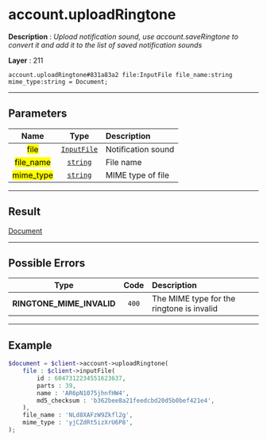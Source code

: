# account.uploadRingtone

**Description** : *Upload notification sound, use account\.saveRingtone to convert it and add it to the list of saved notification sounds*

**Layer** : 211

```tl
account.uploadRingtone#831a83a2 file:InputFile file_name:string mime_type:string = Document;
```

---

## Parameters

| Name | Type | Description |
| :---: | :---: | :--- |
| <mark>file</mark> | [`InputFile`](type/InputFile) | Notification sound |
| <mark>file_name</mark> | [`string`](type/string) | File name |
| <mark>mime_type</mark> | [`string`](type/string) | MIME type of file |

---

## Result

[Document](type/Document)

---

## Possible Errors

| Type | Code | Description |
| :---: | :---: | :--- |
| **RINGTONE_MIME_INVALID** | `400` | The MIME type for the ringtone is invalid |

---

## Example

```php
$document = $client->account->uploadRingtone(
	file : $client->inputFile(
		id : 6047312234551623637,
		parts : 39,
		name : 'AR6pN1075jhnfHW4',
		md5_checksum : 'b362bee8a21feedcbd20d5b0bef421e4',
	),
	file_name : 'NLd8XAFzW9Zkfl2g',
	mime_type : 'yjCZdRt5izXrU6P8',
);
```